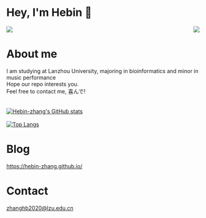 # Hey, I'm Hebin 👋
<p>
  <a href="https://count.getloli.com/"><img src="https://count.getloli.com/get/@:Hebin-zhang"></a>
  <img src="https://weather-icon.journeyad.repl.co/@lanzhou?v=1" align="right">
</p>

# About me
I am studying at Lanzhou University, majoring in bioinformatics and minor in music performance<br>
Hope our repo interests you.<br>
Feel free to contact me, 喜んで!<br>
<br>
<br>
[![Hebin-zhang's GitHub stats](https://github-readme-stats.vercel.app/api?username=Hebin-zhang&count_private=true)](https://github.com/Hebin-zhang)
<br>
<br>
[![Top Langs](https://github-readme-stats.vercel.app/api/top-langs/?username=Hebin-zhang&layout=compact&count_private=true)](https://github.com/Hebin-zhang)

# Blog
https://hebin-zhang.github.io/
<br>
# Contact
<zhanghb2020@lzu.edu.cn>
<br>
